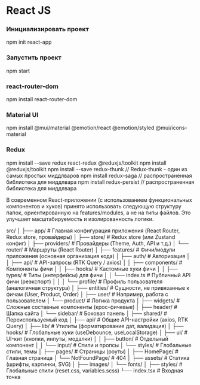 # React JS

### Инициализировать проект

npm init react-app <project-name>

### Запустить проект

npm start

### react-router-dom

npm install react-router-dom

### Material UI

npm install @mui/material @emotion/react @emotion/styled @mui/icons-material

### Redux

npm install --save redux react-redux @reduxjs/toolkit
npm install @reduxjs/toolkit
npm install --save redux-thunk // Redux-thunk - один из самых простых миддлваров
npm install redux-saga //  распространенная библиотека для миддлвара
npm install redux-persist //  распространенная библиотека для миддлвара


В современном React-приложении (с использованием функциональных компонентов и хуков) принято использовать следующую структуру папок, ориентированную на features/modules, а не на типы файлов. Это улучшает масштабируемость и изолированность логики.

src/
│
├── app/ # Главная конфигурация приложения (React Router, Redux store, провайдеры)
│ ├── store/ # Redux store (или Zustand конфиг)
│ ├── providers/ # Провайдеры (Theme, Auth, API и т.д.)
│ └── router/ # Маршруты (React Router)
│
├── features/ # Фичи/модули приложения (основная организация кода)
│ ├── auth/ # Авторизация
│ │ ├── api/ # API-запросы (RTK Query / axios)
│ │ ├── components/ # Компоненты фичи
│ │ ├── hooks/ # Кастомные хуки фичи
│ │ ├── types/ # Типы (интерфейсы) для фичи
│ │ └── index.ts # Публичный API фичи (реэкспорт)
│ │
│ └── profile/ # Профиль пользователя (аналогичная структура)
│
├── entities/ # Сущности, не привязанные к фичам (User, Product, Order)
│ ├── user/ # Например, работа с пользователем
│ └── product/ # Логика продукта
│
├── widgets/ # Сложные составные компоненты (крос-фичевые)
│ ├── header/ # Шапка сайта
│ └── sidebar/ # Боковая панель
│
├── shared/ # Переиспользуемый код
│ ├── api/ # Общие API-настройки (axios, RTK Query)
│ ├── lib/ # Утилиты (форматирование дат, валидация)
│ ├── hooks/ # Глобальные хуки (useDebounce, useLocalStorage)
│ ├── ui/ # UI-кит (кнопки, инпуты, модалки)
│ │ ├── button/ # Отдельный компонент
│ │ └── input/ # Стили и пропсы
│ └── styles/ # Глобальные стили, темы
│
├── pages/ # Страницы (роуты)
│ ├── HomePage/ # Главная страница
│ └── NotFoundPage/ # 404
│
├── assets/ # Статика (шрифты, картинки, SVG)
│ ├── images/
│ └── fonts/
│
├── styles/ # Глобальные стили (reset.css, variables.scss)
└── index.tsx # Входная точка
